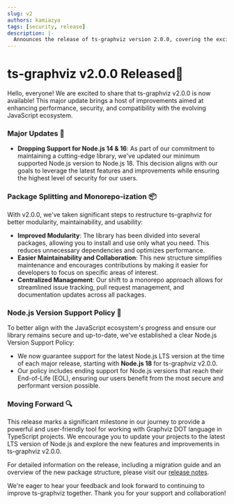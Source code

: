 ```yaml
---
slug: v2
authors: kamiazya
tags: [security, release]
description: |-
  Announces the release of ts-graphviz version 2.0.0, covering the exciting new features, performance improvements, and important changes in this major update. Provides information on upgrading projects to leverage the latest advancements in graph visualization.
---
```

# ts-graphviz v2.0.0 Released🎉

Hello, everyone! We are excited to share that ts-graphviz v2.0.0 is now available!
This major update brings a host of improvements aimed at enhancing performance, security, and compatibility with the evolving JavaScript ecosystem.

<!-- truncate -->

### Major Updates 🚀

- **Dropping Support for Node.js 14 & 16**: As part of our commitment to maintaining a cutting-edge library, we've updated our minimum supported Node.js version to Node.js 18. This decision aligns with our goals to leverage the latest features and improvements while ensuring the highest level of security for our users.

### Package Splitting and Monorepo-ization 📦

With v2.0.0, we've taken significant steps to restructure ts-graphviz for better modularity, maintainability, and usability:

- **Improved Modularity**: The library has been divided into several packages, allowing you to install and use only what you need. This reduces unnecessary dependencies and optimizes performance.
- **Easier Maintainability and Collaboration**: This new structure simplifies maintenance and encourages contributions by making it easier for developers to focus on specific areas of interest.
- **Centralized Management**: Our shift to a monorepo approach allows for streamlined issue tracking, pull request management, and documentation updates across all packages.

### Node.js Version Support Policy 📝

To better align with the JavaScript ecosystem's progress and ensure our library remains secure and up-to-date, we've established a clear Node.js Version Support Policy:

- We now guarantee support for the latest Node.js LTS version at the time of each major release, starting with **Node.js 18** for ts-graphviz v2.0.0.
- Our policy includes ending support for Node.js versions that reach their End-of-Life (EOL), ensuring our users benefit from the most secure and performant version possible.

### Moving Forward 🔍

This release marks a significant milestone in our journey to provide a powerful and user-friendly tool for working with Graphviz DOT language in TypeScript projects. We encourage you to update your projects to the latest LTS version of Node.js and explore the new features and improvements in ts-graphviz v2.0.0.


For detailed information on the release, including a migration guide and an overview of the new package structure, please visit our [release notes](https://github.com/ts-graphviz/ts-graphviz/releases/tag/ts-graphviz%402.0.0).


We're eager to hear your feedback and look forward to continuing to improve ts-graphviz together.
Thank you for your support and collaboration!
